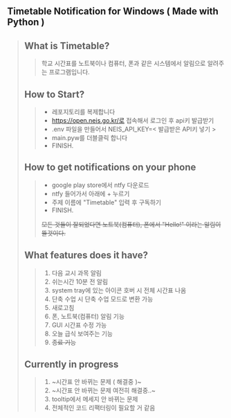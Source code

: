 ## <b>Timetable Notification for Windows ( Made with Python )</b>

> ## What is Timetable?
>
> > 학교 시간표를 노트북이나 컴퓨터, 폰과 같은 시스템에서 알림으로 알려주는 프로그램입니다.
>
> ## How to Start?
>
> > -   레포지토리를 복제합니다<br/>
> > -   https://open.neis.go.kr/로 접속해서 로그인 후 api키 발급받기
> > -   .env 파일을 만들어서 NEIS_API_KEY=< 발급받은 API키 넣기 >
> > -   main.pyw를 더블클릭 합니다<br/>
> > -   FINISH.<br/>
>
> ## How to get notifications on your phone
>
> > -   google play store에서 ntfy 다운로드
> > -   ntfy 들어가서 아래에 + 누르기
> > -   주제 이름에 "Timetable" 입력 후 구독하기
> > -   FINISH.
> >
> > ~~모든 것들이 잘되었다면 노트북(컴퓨터), 폰에서 "Hello!" 이라는 알림이 뜰것이다.~~
>
> ## What features does it have?
>
> > 1.  다음 교시 과목 알림
> > 2.  쉬는시간 10분 전 알림
> > 3.  system tray에 있는 아이콘 호버 시 전체 시간표 나옴
> > 4.  단축 수업 시 단축 수업 모드로 변환 가능
> > 5.  새로고침
> > 6.  폰, 노트북(컴퓨터) 알림 기능
> > 7.  GUI 시간표 수정 가능
> > 8.  오늘 급식 보여주는 기능
> > 9.  ~~종료 기능~~
>
> ## Currently in progress
>
> > 1. ~시간표 안 바뀌는 문제 ( 해결중 )~
> > 2. ~시간표 안 바뀌는 문제 여전히 해결중..~
> > 3. tooltip에서 메세지 안 바뀌는 문제
> > 4. 전체적인 코드 리팩터링이 필요할 거 같음
